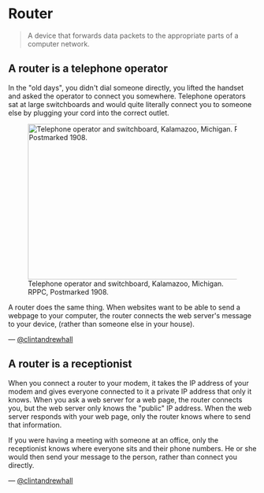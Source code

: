 Router
=======
> A device that forwards data packets to the appropriate parts of a computer
> network.

## A router is a telephone operator
In the "old days", you didn't dial someone directly, you lifted the handset and
asked the operator to connect you somewhere.  Telephone operators sat at large
switchboards and would quite literally connect you to someone else by plugging
your cord into the correct outlet.

<figure>
  <a href="https://www.flickr.com/photos/70251312@N00/9374897674"
    title="Telephone operator and switchboard, Kalamazoo, Michigan. RPPC,
      Postmarked 1908. by Wystan, on Flickr">
    <img src="https://farm4.staticflickr.com/3779/9374897674_d108d1a193.jpg"
      alt="Telephone operator and switchboard, Kalamazoo, Michigan. RPPC,
        Postmarked 1908."
      width="500"
      height="316" >
  </a>
  <figcaption>
    Telephone operator and switchboard, Kalamazoo, Michigan. RPPC,
    Postmarked 1908.
  </figcaption>
</figure>

A router does the same thing.  When websites want to be able to send a webpage
to your computer, the router connects the web server's message to your device,
(rather than someone else in your house).

— [@clintandrewhall][1]

## A router is a receptionist
When you connect a router to your modem, it takes the IP address of your modem
and gives everyone connected to it a private IP address that only it knows.
When you ask a web server for a web page, the router connects you, but the web
server only knows the "public" IP address.  When the web server responds with
your web page, only the router knows where to send that information.

If you were having a meeting with someone at an office, only the receptionist
knows where everyone sits and their phone numbers.  He or she would then send
your message to the person, rather than connect you directly.

— [@clintandrewhall][1]

[1]:http://www.github.com/clintandrewhall

